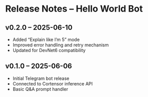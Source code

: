 # Release Notes – Hello World Bot

## v0.2.0 – 2025-06-10
- Added “Explain like I’m 5” mode
- Improved error handling and retry mechanism
- Updated for DevNet6 compatibility

## v0.1.0 – 2025-06-06
- Initial Telegram bot release
- Connected to Cortensor inference API
- Basic Q&A prompt handler
